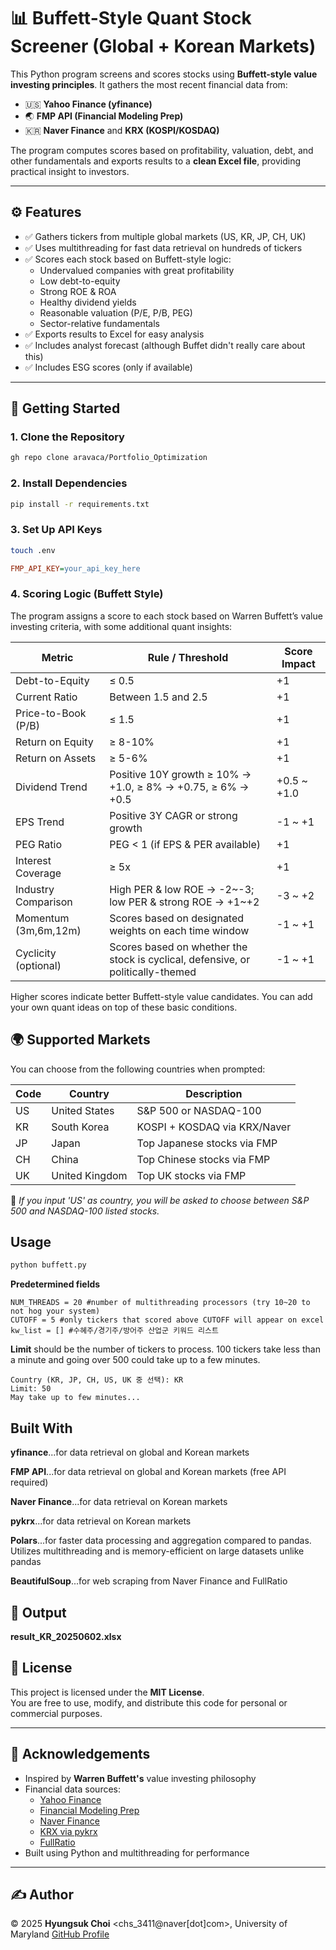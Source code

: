 # 📊 Buffett-Style Quant Stock Screener (Global + Korean Markets)

This Python program screens and scores stocks using **Buffett-style value investing principles**. It gathers the most recent financial data from:

- 🇺🇸 **Yahoo Finance (yfinance)**  
- 🌏 **FMP API (Financial Modeling Prep)**  
- 🇰🇷 **Naver Finance** and **KRX (KOSPI/KOSDAQ)**  

The program computes scores based on profitability, valuation, debt, and other fundamentals and exports results to a **clean Excel file**, providing practical insight to investors.

---

## ⚙️ Features

- ✅ Gathers tickers from multiple global markets (US, KR, JP, CH, UK)
- ✅ Uses multithreading for fast data retrieval on hundreds of tickers
- ✅ Scores each stock based on Buffett-style logic:
  - Undervalued companies with great profitability
  - Low debt-to-equity
  - Strong ROE & ROA
  - Healthy dividend yields
  - Reasonable valuation (P/E, P/B, PEG)
  - Sector-relative fundamentals
- ✅ Exports results to Excel for easy analysis
- ✅ Includes analyst forecast (although Buffet didn't really care about this)
- ✅ Includes ESG scores (only if available)


---

## 🚀 Getting Started

### 1. Clone the Repository

```bash
gh repo clone aravaca/Portfolio_Optimization
```

### 2. Install Dependencies
```bash
pip install -r requirements.txt
```
### 3. Set Up API Keys
```bash
touch .env
```
```ini
FMP_API_KEY=your_api_key_here
```

### 4. Scoring Logic (Buffett Style)

The program assigns a score to each stock based on Warren Buffett’s value investing criteria, with some additional quant insights:

| Metric              | Rule / Threshold                                               | Score Impact        |
|---------------------|----------------------------------------------------------------|---------------------|
| Debt-to-Equity      | ≤ 0.5                                                          | +1                  |
| Current Ratio       | Between 1.5 and 2.5                                            | +1                  |
| Price-to-Book (P/B) | ≤ 1.5                                                          | +1                  |
| Return on Equity    | ≥ 8-10%                                                           | +1                  |
| Return on Assets    | ≥ 5-6%                                                           | +1                  |
| Dividend Trend      | Positive 10Y growth ≥ 10% → +1.0, ≥ 8% → +0.75, ≥ 6% → +0.5       | +0.5 ~ +1.0        |
| EPS Trend           | Positive 3Y CAGR or strong growth                              | -1 ~ +1             |
| PEG Ratio           | PEG < 1 (if EPS & PER available)                               | +1                  |
| Interest Coverage   | ≥ 5x                                                           | +1                  |
| Industry Comparison | High PER & low ROE → -2~-3; low PER & strong ROE → +1~+2          | -3 ~ +2             |
| Momentum (3m,6m,12m)| Scores based on designated weights on each time window         | -1 ~ +1             |
| Cyclicity (optional)| Scores based on whether the stock is cyclical, defensive, or politically-themed | -1 ~ +1             |

Higher scores indicate better Buffett-style value candidates. You can add your own quant ideas on top of these basic conditions.

## 🌍 Supported Markets

You can choose from the following countries when prompted:

| Code | Country            | Description                     |
|------|--------------------|---------------------------------|
| US   | United States      | S&P 500 or NASDAQ-100           |
| KR   | South Korea        | KOSPI + KOSDAQ via KRX/Naver    |
| JP   | Japan              | Top Japanese stocks via FMP     |
| CH   | China              | Top Chinese stocks via FMP      |
| UK   | United Kingdom     | Top UK stocks via FMP           |

📌 *If you input 'US' as country, you will be asked to choose between S&P 500 and NASDAQ-100 listed stocks.*

##  Usage
```bash
python buffett.py
```
**Predetermined fields**
```
NUM_THREADS = 20 #number of multithreading processors (try 10~20 to not hog your system)
CUTOFF = 5 #only tickers that scored above CUTOFF will appear on excel
kw_list = [] #수혜주/경기주/방어주 산업군 키워드 리스트
```
**Limit** should be the number of tickers to process. 
100 tickers take less than a minute and going over 500 could take up to a few minutes.
```vbnet
Country (KR, JP, CH, US, UK 중 선택): KR
Limit: 50 
May take up to few minutes...
```

## Built With
**yfinance**...for data retrieval on global and Korean markets

**FMP API**...for data retrieval on global and Korean markets (free API required)

**Naver Finance**...for data retrieval on Korean markets

**pykrx**...for data retrieval on Korean markets

**Polars**...for faster data processing and aggregation compared to pandas. Utilizes multithreading and is memory-efficient on large datasets unlike pandas

**BeautifulSoup**...for web scraping from Naver Finance and FullRatio


## 📁 Output
**result_KR_20250602.xlsx** 


## 📄 License

This project is licensed under the **MIT License**.  
You are free to use, modify, and distribute this code for personal or commercial purposes.

---

## 🙌 Acknowledgements

- Inspired by **Warren Buffett's** value investing philosophy  
- Financial data sources:
  - [Yahoo Finance](https://finance.yahoo.com)
  - [Financial Modeling Prep](https://financialmodelingprep.com)
  - [Naver Finance](https://finance.naver.com)
  - [KRX via pykrx](https://github.com/sharebook-kr/pykrx)
  - [FullRatio](https://fullratio.com/)
- Built using Python and multithreading for performance

---

## ✍️ Author

© 2025 **Hyungsuk Choi** <chs_3411@naver[dot]com>, University of Maryland 
[GitHub Profile](https://github.com/aravaca) 


